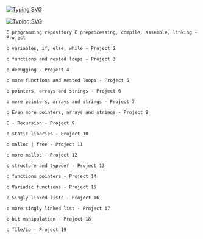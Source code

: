 [![Typing SVG](https://readme-typing-svg.herokuapp.com?font=Fira+Code&weight=900&size=30&pause=1000&width=435&lines=ALX+LOW_LEVEL_PROGRAMMING)](https://git.io/typing-svg)

[![Typing SVG](https://readme-typing-svg.herokuapp.com?font=Fira+Code&weight=900&pause=1000&color=11F700&width=435&lines=%23include+%3Cstdio.h%3E)](https://git.io/typing-svg)

    C programming repository C preprocessing, compile, assemble, linking - Project

    c variables, if, else, while - Project 2

    c functions and nested loops - Project 3

    c debugging - Project 4

    c more functions and nested loops - Project 5

    c pointers, arrays and strings - Project 6

    c more pointers, arrays and strings - Project 7

    c Even more pointers, arrays and strings - Project 8

    C - Recursion - Project 9

    c static libaries - Project 10

    c malloc | free - Project 11

    c more malloc - Project 12

    c structure and typedef - Project 13

    c functions pointers - Project 14

    c Variadic functions - Project 15

    c Singly linked lists - Project 16

    c more singly linked list - Project 17

    c bit manipulation - Project 18

    c file/io - Project 19
